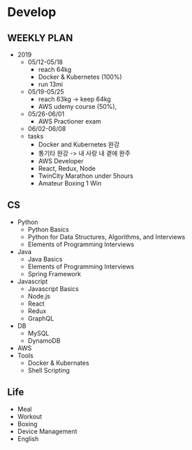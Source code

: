 # Develop

## WEEKLY PLAN
* 2019
  * 05/12-05/18
    * reach 64kg
    * Docker & Kubernetes (100%)
    * run 13mi
  * 05/19-05/25
    * reach 63kg -> keep 64kg
    * AWS udemy course (50%), 
  * 05/26-06/01
    * AWS Practioner exam
  * 06/02-06/08
  * tasks
    * Docker and Kubernetes 완강
    * 통기타 완강 -> 내 사랑 내 곁에 완주
    * AWS Developer
    * React, Redux, Node
    * TwinCity Marathon under 5hours
    * Amateur Boxing 1 Win

## CS
* Python
  * Python Basics
  * Python for Data Structures, Algorithms, and Interviews
  * Elements of Programming Interviews
* Java
  * Java Basics
  * Elements of Programming Interviews
  * Spring Framework
* Javascript
  * Javascript Basics
  * Node.js
  * React
  * Redux
  * GraphQL
* DB
  * MySQL
  * DynamoDB
* AWS
* Tools
  * Docker & Kubernates
  * Shell Scripting
  
## Life
* Meal
* Workout
* Boxing
* Device Management
* English
